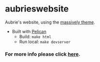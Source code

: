 # aubrieswebsite

Aubrie's website, using the [massively theme](https://html5up.net/massively).

* Built with [Pelican](https://blog.getpelican.com/)
  * Build: ```make html```
  * Run local: ```make devserver```

### For more info please click [here](https://www.youtube.com/watch?v=dQw4w9WgXcQ).
